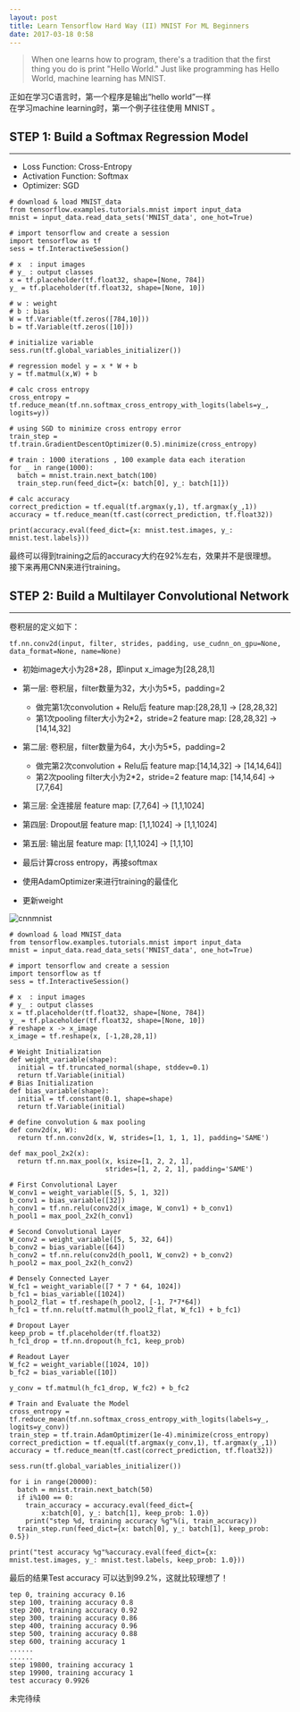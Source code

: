 ```yaml
---
layout: post
title: Learn Tensorflow Hard Way (II) MNIST For ML Beginners
date: 2017-03-18 0:58
---
```


> When one learns how to program, there's a tradition that the first thing you do is print "Hello World." Just like programming has Hello World, machine learning has MNIST.

正如在学习C语言时，第一个程序是输出“hello world”一样  
在学习machine learning时，第一个例子往往使用 MNIST 。


## STEP 1: Build a Softmax Regression Model

---

- Loss Function: Cross-Entropy
- Activation Function: Softmax
- Optimizer: SGD

```
# download & load MNIST_data
from tensorflow.examples.tutorials.mnist import input_data
mnist = input_data.read_data_sets('MNIST_data', one_hot=True)

# import tensorflow and create a session
import tensorflow as tf
sess = tf.InteractiveSession()

# x  : input images  
# y_ : output classes
x = tf.placeholder(tf.float32, shape=[None, 784])
y_ = tf.placeholder(tf.float32, shape=[None, 10])

# w : weight
# b : bias
W = tf.Variable(tf.zeros([784,10]))
b = tf.Variable(tf.zeros([10]))

# initialize variable
sess.run(tf.global_variables_initializer())

# regression model y = x * W + b
y = tf.matmul(x,W) + b

# calc cross entropy
cross_entropy = tf.reduce_mean(tf.nn.softmax_cross_entropy_with_logits(labels=y_, logits=y))

# using SGD to minimize cross entropy error
train_step = tf.train.GradientDescentOptimizer(0.5).minimize(cross_entropy)

# train : 1000 iterations , 100 example data each iteration
for _ in range(1000):
  batch = mnist.train.next_batch(100)
  train_step.run(feed_dict={x: batch[0], y_: batch[1]})

# calc accuracy
correct_prediction = tf.equal(tf.argmax(y,1), tf.argmax(y_,1))
accuracy = tf.reduce_mean(tf.cast(correct_prediction, tf.float32))

print(accuracy.eval(feed_dict={x: mnist.test.images, y_: mnist.test.labels}))
```

最终可以得到training之后的accuracy大约在92%左右，效果并不是很理想。  
接下来再用CNN来进行training。

## STEP 2: Build a Multilayer Convolutional Network

---

卷积层的定义如下：
```
tf.nn.conv2d(input, filter, strides, padding, use_cudnn_on_gpu=None, data_format=None, name=None)
```

- 初始image大小为28*28，即input x_image为[28,28,1]  

- 第一层: 卷积层，filter数量为32，大小为5*5，padding=2    
    - 做完第1次convolution + Relu后 feature map:[28,28,1] -> [28,28,32]
    - 第1次pooling filter大小为2*2，stride=2 feature map: [28,28,32] -> [14,14,32]
- 第二层: 卷积层，filter数量为64，大小为5*5，padding=2    
    - 做完第2次convolution + Relu后 feature map:[14,14,32] -> [14,14,64]]
    - 第2次pooling filter大小为2*2，stride=2 feature map: [14,14,64] -> [7,7,64]
- 第三层: 全连接层 feature map: [7,7,64] -> [1,1,1024]
- 第四层: Dropout层 feature map: [1,1,1024] -> [1,1,1024]
- 第五层: 输出层 feature map: [1,1,1024] -> [1,1,10]
- 最后计算cross entropy，再接softmax
- 使用AdamOptimizer来进行training的最佳化
- 更新weight

![cnnmnist][1]

```
# download & load MNIST_data
from tensorflow.examples.tutorials.mnist import input_data
mnist = input_data.read_data_sets('MNIST_data', one_hot=True)

# import tensorflow and create a session
import tensorflow as tf
sess = tf.InteractiveSession()

# x  : input images  
# y_ : output classes
x = tf.placeholder(tf.float32, shape=[None, 784])
y_ = tf.placeholder(tf.float32, shape=[None, 10])
# reshape x -> x_image 
x_image = tf.reshape(x, [-1,28,28,1])

# Weight Initialization 
def weight_variable(shape):
  initial = tf.truncated_normal(shape, stddev=0.1)
  return tf.Variable(initial)
# Bias Initialization 
def bias_variable(shape):
  initial = tf.constant(0.1, shape=shape)
  return tf.Variable(initial)

# define convolution & max pooling
def conv2d(x, W):
  return tf.nn.conv2d(x, W, strides=[1, 1, 1, 1], padding='SAME')

def max_pool_2x2(x):
  return tf.nn.max_pool(x, ksize=[1, 2, 2, 1],
                        strides=[1, 2, 2, 1], padding='SAME')

# First Convolutional Layer
W_conv1 = weight_variable([5, 5, 1, 32])
b_conv1 = bias_variable([32])
h_conv1 = tf.nn.relu(conv2d(x_image, W_conv1) + b_conv1)
h_pool1 = max_pool_2x2(h_conv1)

# Second Convolutional Layer
W_conv2 = weight_variable([5, 5, 32, 64])
b_conv2 = bias_variable([64])
h_conv2 = tf.nn.relu(conv2d(h_pool1, W_conv2) + b_conv2)
h_pool2 = max_pool_2x2(h_conv2)

# Densely Connected Layer
W_fc1 = weight_variable([7 * 7 * 64, 1024])
b_fc1 = bias_variable([1024])
h_pool2_flat = tf.reshape(h_pool2, [-1, 7*7*64])
h_fc1 = tf.nn.relu(tf.matmul(h_pool2_flat, W_fc1) + b_fc1)

# Dropout Layer
keep_prob = tf.placeholder(tf.float32)
h_fc1_drop = tf.nn.dropout(h_fc1, keep_prob)

# Readout Layer
W_fc2 = weight_variable([1024, 10])
b_fc2 = bias_variable([10])

y_conv = tf.matmul(h_fc1_drop, W_fc2) + b_fc2

# Train and Evaluate the Model
cross_entropy = tf.reduce_mean(tf.nn.softmax_cross_entropy_with_logits(labels=y_, logits=y_conv))
train_step = tf.train.AdamOptimizer(1e-4).minimize(cross_entropy)
correct_prediction = tf.equal(tf.argmax(y_conv,1), tf.argmax(y_,1))
accuracy = tf.reduce_mean(tf.cast(correct_prediction, tf.float32))

sess.run(tf.global_variables_initializer())

for i in range(20000):
  batch = mnist.train.next_batch(50)
  if i%100 == 0:
    train_accuracy = accuracy.eval(feed_dict={
        x:batch[0], y_: batch[1], keep_prob: 1.0})
    print("step %d, training accuracy %g"%(i, train_accuracy))
  train_step.run(feed_dict={x: batch[0], y_: batch[1], keep_prob: 0.5})

print("test accuracy %g"%accuracy.eval(feed_dict={x: mnist.test.images, y_: mnist.test.labels, keep_prob: 1.0}))
```
最后的结果Test accuracy 可以达到99.2%，这就比较理想了！

```
tep 0, training accuracy 0.16
step 100, training accuracy 0.8
step 200, training accuracy 0.92
step 300, training accuracy 0.86
step 400, training accuracy 0.96
step 500, training accuracy 0.88
step 600, training accuracy 1
......
......
step 19800, training accuracy 1
step 19900, training accuracy 1
test accuracy 0.9926
```


未完待续

  [1]: http://7xi3e9.com1.z0.glb.clouddn.com/cnnmnist.png
